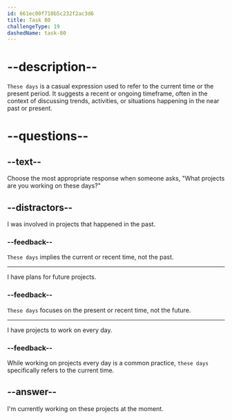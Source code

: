```yaml
---
id: 661ec00f710b5c232f2ac3d6
title: Task 80
challengeType: 19
dashedName: task-80
---
```


# --description--

`These days` is a casual expression used to refer to the current time or the present period. It suggests a recent or ongoing timeframe, often in the context of discussing trends, activities, or situations happening in the near past or present.

# --questions--

## --text--

Choose the most appropriate response when someone asks, "What projects are you working on these days?"

## --distractors--

I was involved in projects that happened in the past.

### --feedback--

`These days` implies the current or recent time, not the past.

---

I have plans for future projects.

### --feedback--

`These days` focuses on the present or recent time, not the future.

---

I have projects to work on every day.

### --feedback--

While working on projects every day is a common practice, `these days` specifically refers to the current time.

## --answer--

I'm currently working on these projects at the moment.

